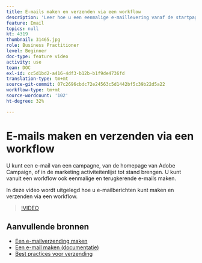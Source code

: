 ```yaml
---
title: E-mails maken en verzenden via een workflow
description: 'Leer hoe u een eenmalige e-maillevering vanaf de startpagina kunt maken. '
feature: Email
topics: null
kt: 4319
thumbnail: 31465.jpg
role: Business Practitioner
level: Beginner
doc-type: feature video
activity: use
team: DOC
exl-id: cc5d1bd2-a416-4df3-b12b-b1f9de4736fd
translation-type: tm+mt
source-git-commit: 07c2696cbdc72e24563c5d1442bf5c39b22d5a22
workflow-type: tm+mt
source-wordcount: '102'
ht-degree: 32%

---
```


# E-mails maken en verzenden via een workflow

U kunt een e-mail van een campagne, van de homepage van Adobe Campaign, of in de marketing activiteitenlijst tot stand brengen. U kunt vanuit een workflow ook eenmalige en terugkerende e-mails maken.

In deze video wordt uitgelegd hoe u e-mailberichten kunt maken en verzenden via een workflow.

>[!VIDEO](https://video.tv.adobe.com/v/31465?quality=12)

## Aanvullende bronnen

* [Een e-mailverzending maken](/help/communication-channels/email/create-email-from-homepage.md)
* [Een e-mail maken (documentatie)](https://docs.adobe.com/content/help/en/campaign-standard/using/communication-channels/email-messages/creating-an-email.html)
* [Best practices voor verzending](https://experienceleague.adobe.com/docs/campaign-standard/using/communication-channels/delivery-bestpractices/delivery-best-practices.html?lang=nl)
